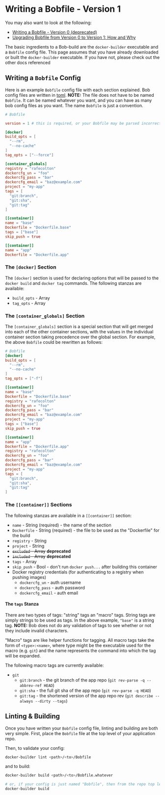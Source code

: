 # Writing a Bobfile - Version 1

You may also want to look at the following:

* [Writing a Bobfile - Version 0 (deprecated)](writing-a-bobfile-version-zero.md)
* [Upgrading Bobfile from Version 0 to Version 1: How and Why](upgrading-zero-to-one.md)

The basic ingredients to a Bob-build are the `docker-builder` executable and a
`Bobfile` config file.  This page assumes that you have already
downloaded or built the `docker-builder` executable.  If you have not, please
check out the other docs referenced

## Writing a `Bobfile` Config

Here is an example `Bobfile` config file with each section explained.
Bob config files are written in [toml](https://github.com/mojombo/toml).
**NOTE:** The file does not have to be named `Bobfile`.  It can be named
whatever you want, and you can have as many bob config files as you
want.  The name `Bobfile` is just a convention.

```toml
# Bobfile

version = 1 # this is required, or your Bobfile may be parsed incorrectly

[docker]
build_opts = [
  "--rm",
  "--no-cache"
]
tag_opts = ["--force"]

[container_globals]
registry = "rafecolton"
dockercfg_un = "foo"
dockercfg_pass = "bar"
dockercfg_email = "baz@example.com"
project = "my-app"
tags = [
  "git:branch",
  "git:sha",
  "git:tag"
]

[[container]]
name = "base"
Dockerfile = "Dockerfile.base"
tags = ["base"]
skip_push = true

[[container]]
name = "app"
Dockerfile = "Dockerfile.app"
```

### The `[docker]` Section

The `[docker]` section is used for declaring options that will be passed
to the `docker build` and `docker tag` commands.  The following stanzas
are available:

* `build_opts` - Array
* `tag_opts` - Array

### The `[container_globals]` Section

The `[container_globals]` section is a special section that will get
merged into each of the other container sections, with the values in the
individual container section taking precedence over the global section.
For example, the above `Bobfile` could be rewritten as follows:

```toml
# Bobfile
[docker]
build_opts = [
  "--rm",
  "--no-cache"
]
tag_opts = ["-f"]

[[container]]
name = "base"
Dockerfile = "Dockerfile.base"
registry = "rafecolton"
dockercfg_un = "foo"
dockercfg_pass = "bar"
dockercfg_email = "baz@example.com"
project = "my-app"
tags = ["base"]
skip_push = true

[[container]]
name = "app"
Dockerfile = "Dockerfile.app"
registry = "rafecolton"
dockercfg_un = "foo"
dockercfg_pass = "bar"
dockercfg_email = "baz@example.com"
project = "my-app"
tags = [
  "git:branch",
  "git:sha",
  "git:tag"
]
```

### The `[[container]]` Sections

The following stanzas are available in a `[[container]]` section:

* `name` - String (required) - the name of the section
* `Dockerfile` - String (required) - the file to be used as the
  "Dockerfile" for the build
* `registry` - String
* `project` - String
* <del>`excluded` - Array</del> **deprecated**
* <del>`included` - Array</del> **deprecated**
* `tags` - Array
* `skip_push` - Bool - don't run `docker push...` after building this
  container
* Docker registry credentials (for authenticating to a registry when pushing images)
  - `dockercfg_un` - auth username
  - `dockercfg_pass` - auth password
  - `dockercfg_email` - auth email

#### The `tags` Stanza

There are two types of tags: "string" tags an "macro" tags.  String tags
are simply strings to be used as tags.  In the above example, `"base"`
is a string tag.  **NOTE:** Bob does not do any validation of tags to
see whether or not they include invalid characters.

"Macro" tags are like helper functions for tagging.  All macro tags take
the form of `<type>:<name>`, where type might be the executable used for
the macro (e.g. `git`) and the name represents the command into which
the tag will be expanded.

The following macro tags are currently available:

* `git`
    - `git:branch` - the git branch of the app repo (`git rev-parse -q --abbrev-ref HEAD`)
    - `git:sha` - the full git sha of the app repo (`git rev-parse -q HEAD`)
    - `git:tag` - the shortened version of the app repo rev (`git describe --always --dirty --tags`)

## Linting &amp; Building

Once you have written your `Bobfile` config file, linting and building
are both very simple.  First, place the `Bobfile` file at the top level
of your application repo. 

Then, to validate your config:

```bash
docker-builder lint <path>/<to>/Bobfile
```

and to build:

```bash
docker-builder build <path>/<to>/Bobfile.whatever

# or, if your config is just named "Bobfile", then from the repo top level...
docker-builder build
```
